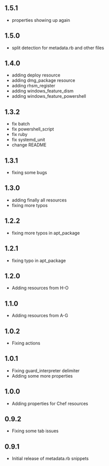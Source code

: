 ## 1.5.1

* properties showing up again

## 1.5.0

* split detection for metadata.rb and other files

## 1.4.0

* adding deploy resource
* adding dmg_package resource
* adding rhsm_register
* adding windows_feature_dism
* adding windows_feature_powershell

## 1.3.2

* fix batch
* fix powershell_script
* fix ruby
* fix systemd_unit
* change README

## 1.3.1

* fixing some bugs

## 1.3.0

* adding finally all resources
* fixing more typos

## 1.2.2

* fixing more typos in apt_package

## 1.2.1

* fixing typo in apt_package

## 1.2.0

* Adding resources from H-O

## 1.1.0

* Adding resources from A-G

## 1.0.2

* Fixing actions

## 1.0.1

* Fixing guard_interpreter delimiter
* Adding some more properties

## 1.0.0

* Adding properties for Chef resources

## 0.9.2

* Fixing some tab issues

## 0.9.1

* Initial release of metadata.rb snippets

